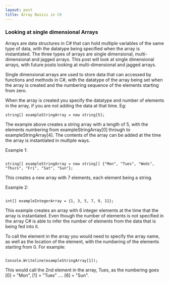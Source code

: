 ```yaml
---
layout: post
title: Array Basics in C#
---
```


### Looking at single dimensional Arrays

Arrays are data structures in C# that can hold multiple variables of the same type of data, with the datatype being specified when the array is instantiated. The three types of arrays are single dimensional, multi-dimensional and jagged arrays.
This post will look at single dimensional arrays, with future posts looking at multi-dimensional and jagged arrays.


Single dimensional arrays are used to store data that can accessed by functions and methods in C#, with the datatype of the array being set when the array is created and the numbering sequence of the elements starting from zero.


When the array is created you specify the datatype and number of elements in the array, if you are not adding the data at that time. Eg:
```
string[] exampleStringArray = new string[5];
```
The example above creates a string array with a length of 5, with the elements numbering from exampleStringArray[0] through to exampleStringArray[4]. The contents of the array can be added at the time the array is instantiated in multiple ways.

Example 1:
```

string[] exampleStringArray = new string[] {"Mon", "Tues", "Weds", "Thurs", "Fri", "Sat", "Sun"};

```
This creates a new array with 7 elements, each element being a string.

Example 2:
```

int[] exampleIntegerArray = {1, 3, 5, 7, 9, 11};

```
This example creates an array with 6 integer elements at the time that the array is instantiated. Even though the number of elements is not specified in the array C# is able to infer the number of elements from the data that is being fed into it.


To call the element in the array you would need to specify the array name, as well as the location of the element, with the numbering of the elements starting from 0. For example:
```

Console.Writeline(exampleStringArray[1]);

```
This would call the 2nd element in the array, Tues, as the numbering goes [0] = "Mon", [1] = "Tues"  .... [6] = "Sun".
